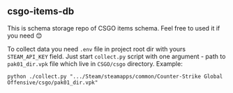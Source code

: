 ## csgo-items-db

This is schema storage repo of CSGO items schema. Feel free to used it if you need 😊

To collect data you need `.env` file in project root dir with yours `STEAM_API_KEY` field. Just start `collect.py`
script with one argument - path to `pak01_dir.vpk` file which live in `CSGO/csgo` directory. Example:

```shell
python ./collect.py ".../Steam/steamapps/common/Counter-Strike Global Offensive/csgo/pak01_dir.vpk"
```
